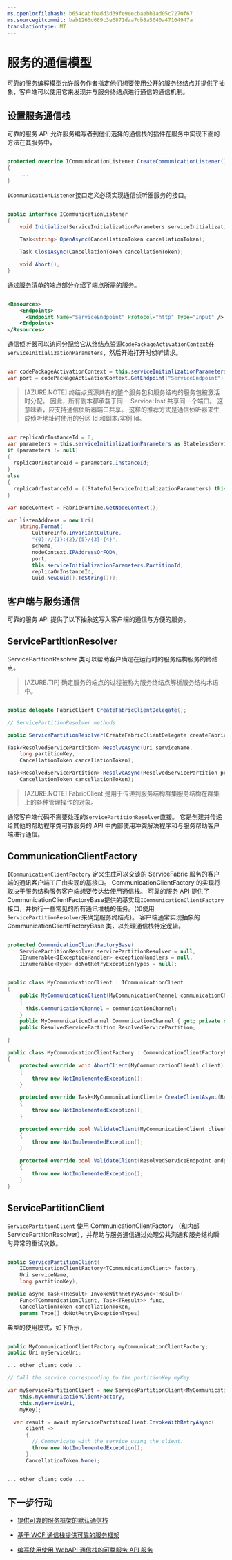 ```yaml
---
ms.openlocfilehash: b654cabfbadd3d39fe9eecbaebb1ad05c7270f67
ms.sourcegitcommit: bab1265d669c3e6871daa7cb8a5640a47104947a
translationtype: MT
---
```

<properties
   pageTitle="服务的通信模型概述"
   description="本文介绍了由可靠的服务 api 支持的通信模型的基础知识。"
   services="service-fabric"
   documentationCenter=".net"
   authors="BharatNarasimman"
   manager="vipulm"
   editor=""/>

<tags
   ms.service="service-fabric"
   ms.devlang="dotnet"
   ms.topic="article"
   ms.tgt_pltfrm="na"
   ms.workload="required"
   ms.date="08/27/2015"
   ms.author="bharatn@microsoft.com"/>

# 服务的通信模型

可靠的服务编程模型允许服务作者指定他们想要使用公开的服务终结点并提供了抽象，客户端可以使用它来发现并与服务终结点进行通信的通信机制。

## 设置服务通信栈

可靠的服务 API 允许服务编写者到他们选择的通信栈的插件在服务中实现下面的方法在其服务中，

```csharp

protected override ICommunicationListener CreateCommunicationListener()
{
    ...
}

```

`ICommunicationListener`接口定义必须实现通信侦听器服务的接口。

```csharp

public interface ICommunicationListener
{
    void Initialize(ServiceInitializationParameters serviceInitializationParameters);

    Task<string> OpenAsync(CancellationToken cancellationToken);

    Task CloseAsync(CancellationToken cancellationToken);

    void Abort();
}

```
通过[服务清单](service-fabric-application-model.md)的端点部分介绍了端点所需的服务。

```xml

<Resources>
    <Endpoints>
      <Endpoint Name="ServiceEndpoint" Protocol="http" Type="Input" />
    <Endpoints>
</Resources>

```

通信侦听器可以访问分配给它从终结点资源`CodePackageActivationContext`在`ServiceInitializationParameters`，然后开始打开时侦听请求。

```csharp

var codePackageActivationContext = this.serviceInitializationParameters.CodePackageActivationContext;
var port = codePackageActivationContext.GetEndpoint("ServiceEndpoint").Port;

```

> [AZURE.NOTE] 终结点资源共有的整个服务包和服务结构的服务包被激活时分配。 因此，所有副本都承载于同一 ServiceHost 共享同一个端口。 这意味着，应支持通信侦听器端口共享。 这样的推荐方式是通信侦听器来生成侦听地址时使用的分区 Id 和副本/实例 Id。

```csharp

var replicaOrInstanceId = 0;
var parameters = this.serviceInitializationParameters as StatelessServiceInitializationParameters;
if (parameters != null)
{
  replicaOrInstanceId = parameters.InstanceId;
}
else
{
  replicaOrInstanceId = ((StatefulServiceInitializationParameters) this.serviceInitializationParameters).ReplicaId;
}

var nodeContext = FabricRuntime.GetNodeContext();

var listenAddress = new Uri(
    string.Format(
        CultureInfo.InvariantCulture,
        "{0}://{1}:{2}/{5}/{3}-{4}",
        scheme,
        nodeContext.IPAddressOrFQDN,
        port,
        this.serviceInitializationParameters.PartitionId,
        replicaOrInstanceId,
        Guid.NewGuid().ToString()));

```

## 客户端与服务通信
可靠的服务 API 提供了以下抽象这写入客户端的通信与方便的服务。

## ServicePartitionResolver
ServicePartitionResolver 类可以帮助客户确定在运行时的服务结构服务的终结点。

> [AZURE.TIP] 确定服务的端点的过程被称为服务终结点解析服务结构术语中。

```csharp

public delegate FabricClient CreateFabricClientDelegate();

// ServicePartitionResolver methods

public ServicePartitionResolver(CreateFabricClientDelegate createFabricClient);

Task<ResolvedServicePartition> ResolveAsync(Uri serviceName,
    long partitionKey,
    CancellationToken cancellationToken);

Task<ResolvedServicePartition> ResolveAsync(ResolvedServicePartition previousRsp,
    CancellationToken cancellationToken);


```
> [AZURE.NOTE] FabricClient 是用于传递到服务结构群集服务结构在群集上的各种管理操作的对象。

通常客户端代码不需要处理的`ServicePartitionResolver`直接。 它是创建并传递给其他的帮助程序类可靠服务的 API 中内部使用冲突解决程序和与服务帮助客户端进行通信。

## CommunicationClientFactory
`ICommunicationClientFactory` 定义生成可以交谈的 ServiceFabric 服务的客户端的通讯客户端工厂由实现的基接口。 CommunicationClientFactory 的实现将取决于服务结构服务客户端想要传达给使用通信栈。 可靠的服务 API 提供了 CommunicationClientFactoryBase<TCommunicationClient>提供的基实现`ICommunicationClientFactory`接口，并执行一些常见的所有通讯堆栈的任务。(如使用`ServicePartitionResolver`来确定服务终结点)。 客户端通常实现抽象的 CommunicationClientFactoryBase 类，以处理通信栈特定逻辑。

```csharp

protected CommunicationClientFactoryBase(
    ServicePartitionResolver servicePartitionResolver = null,
    IEnumerable<IExceptionHandler> exceptionHandlers = null,
    IEnumerable<Type> doNotRetryExceptionTypes = null);


public class MyCommunicationClient : ICommunicationClient
{
    public MyCommunicationClient(MyCommunicationChannel communicationChannel)
    {
      this.CommunicationChannel = communicationChannel;
    }
    public MyCommunicationChannel CommunicationChannel { get; private set; }
    public ResolvedServicePartition ResolvedServicePartition;

}

public class MyCommunicationClientFactory : CommunicationClientFactoryBase<MyCommunicationClient>
{
    protected override void AbortClient(MyCommunicationClient1 client)
    {
        throw new NotImplementedException();
    }

    protected override Task<MyCommunicationClient> CreateClientAsync(ResolvedServiceEndpoint endpoint, CancellationToken cancellationToken)
    {
        throw new NotImplementedException();
    }

    protected override bool ValidateClient(MyCommunicationClient clientChannel)
    {
        throw new NotImplementedException();
    }

    protected override bool ValidateClient(ResolvedServiceEndpoint endpoint, MyCommunicationClient client)
    {
        throw new NotImplementedException();
    }
}

```

## ServicePartitionClient
`ServicePartitionClient` 使用 CommunicationClientFactory （和内部 ServicePartitionResolver），并帮助与服务通信通过处理公共沟通和服务结构瞬时异常的重试次数。

```csharp

public ServicePartitionClient(
    ICommunicationClientFactory<TCommunicationClient> factory,
    Uri serviceName,
    long partitionKey);

public async Task<TResult> InvokeWithRetryAsync<TResult>(
    Func<TCommunicationClient, Task<TResult>> func,
    CancellationToken cancellationToken,
    params Type[] doNotRetryExceptionTypes)

```

典型的使用模式，如下所示，

```csharp

public MyCommunicationClientFactory myCommunicationClientFactory;
public Uri myServiceUri;

... other client code ..

// Call the service corresponding to the partitionKey myKey.

var myServicePartitionClient = new ServicePartitionClient<MyCommunicationClient>(
    this.myCommunicationClientFactory,
    this.myServiceUri,
    myKey);

  var result = await myServicePartitionClient.InvokeWithRetryAsync(
      client =>
      {
        // Communicate with the service using the client.
        throw new NotImplementedException();
      },
      CancellationToken.None);


... other client code ...

```

## 下一步行动
* [提供可靠的服务框架的默认通信栈](service-fabric-reliable-services-communication-default.md)

* [基于 WCF 通信栈提供可靠的服务框架](service-fabric-reliable-services-communication-wcf.md)

* [编写使用使用 WebAPI 通信栈的可靠服务 API 服务](service-fabric-reliable-services-communication-webapi.md)
 
